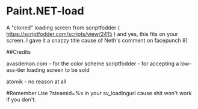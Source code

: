 # Paint.NET-load
A "cloned" loading screen from scriptfodder ( https://scriptfodder.com/scripts/view/2415 ) and yes, this fits on your screen.
I gave it a snazzy title cause of Neth's comment on facepunch 8)

##Credits

avasdemon.com - for the color scheme
scriptfodder - for accepting a low-ass-tier loading screen to be sold

atomik - no reason at all

#Remember
Use ?steamid=%s in your sv_loadingurl cause shit won't work if you don't.

